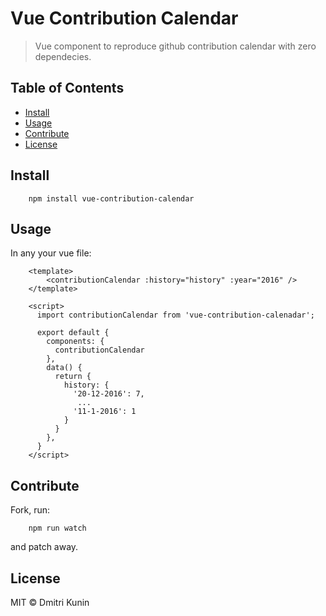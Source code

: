 # Vue Contribution Calendar

> Vue component to reproduce github contribution calendar with zero dependecies.

## Table of Contents

- [Install](#install)
- [Usage](#usage)
- [Contribute](#contribute)
- [License](#license)

## Install

```
    npm install vue-contribution-calendar
```

## Usage

In any your vue file:

```
    <template>
        <contributionCalendar :history="history" :year="2016" />
    </template>

    <script>
      import contributionCalendar from 'vue-contribution-calenadar';

      export default {
        components: {
          contributionCalendar
        },
        data() {
          return {
            history: {
              '20-12-2016': 7,
               ...
              '11-1-2016': 1 
            }
          }
        },
      }
    </script>
```

## Contribute

Fork, run:

```
    npm run watch
```
and patch away.

## License

MIT © Dmitri Kunin
